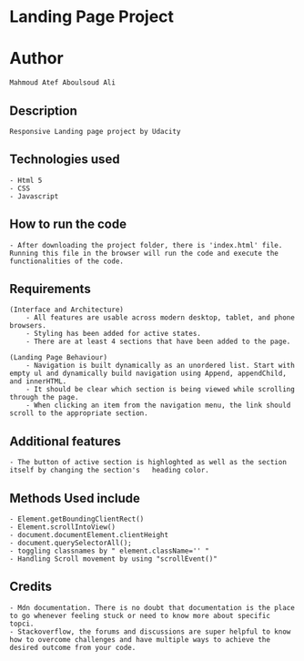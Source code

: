 # Landing Page Project

# Author
    Mahmoud Atef Aboulsoud Ali

## Description
    Responsive Landing page project by Udacity

## Technologies used
    - Html 5
    - CSS
    - Javascript

## How to run the code
    - After downloading the project folder, there is 'index.html' file. Running this file in the browser will run the code and execute the functionalities of the code.

## Requirements 
    (Interface and Architecture)
        - All features are usable across modern desktop, tablet, and phone browsers.
        - Styling has been added for active states.
        - There are at least 4 sections that have been added to the page.
    
    (Landing Page Behaviour)
        - Navigation is built dynamically as an unordered list. Start with empty ul and dynamically build navigation using Append, appendChild, and innerHTML.
        - It should be clear which section is being viewed while scrolling through the page.
        - When clicking an item from the navigation menu, the link should scroll to the appropriate section.

## Additional features
    - The button of active section is highloghted as well as the section itself by changing the section's   heading color.

## Methods Used include
    - Element.getBoundingClientRect()
    - Element.scrollIntoView()
    - document.documentElement.clientHeight
    - document.querySelectorAll();
    - toggling classnames by " element.className='' "
    - Handling Scroll movement by using "scrollEvent()"

## Credits
    - Mdn documentation. There is no doubt that documentation is the place to go whenever feeling stuck or need to know more about specific topci.
    - Stackoverflow, the forums and discussions are super helpful to know how to overcome challenges and have multiple ways to achieve the desired outcome from your code. 
